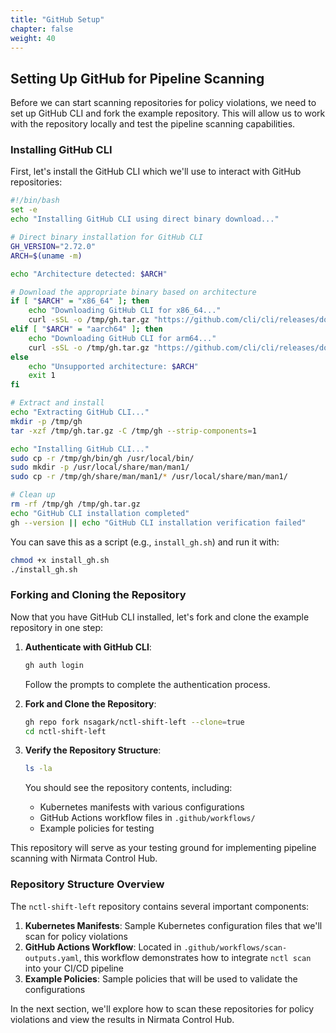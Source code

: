```yaml
---
title: "GitHub Setup" 
chapter: false
weight: 40 
---
```


## Setting Up GitHub for Pipeline Scanning

Before we can start scanning repositories for policy violations, we need to set up GitHub CLI and fork the example repository. This will allow us to work with the repository locally and test the pipeline scanning capabilities.

### Installing GitHub CLI

First, let's install the GitHub CLI which we'll use to interact with GitHub repositories:

```bash
#!/bin/bash
set -e
echo "Installing GitHub CLI using direct binary download..."

# Direct binary installation for GitHub CLI
GH_VERSION="2.72.0"
ARCH=$(uname -m)

echo "Architecture detected: $ARCH"

# Download the appropriate binary based on architecture
if [ "$ARCH" = "x86_64" ]; then
    echo "Downloading GitHub CLI for x86_64..."
    curl -sSL -o /tmp/gh.tar.gz "https://github.com/cli/cli/releases/download/v${GH_VERSION}/gh_${GH_VERSION}_linux_amd64.tar.gz"
elif [ "$ARCH" = "aarch64" ]; then
    echo "Downloading GitHub CLI for arm64..."
    curl -sSL -o /tmp/gh.tar.gz "https://github.com/cli/cli/releases/download/v${GH_VERSION}/gh_${GH_VERSION}_linux_arm64.tar.gz"
else
    echo "Unsupported architecture: $ARCH"
    exit 1
fi

# Extract and install
echo "Extracting GitHub CLI..."
mkdir -p /tmp/gh
tar -xzf /tmp/gh.tar.gz -C /tmp/gh --strip-components=1

echo "Installing GitHub CLI..."
sudo cp -r /tmp/gh/bin/gh /usr/local/bin/
sudo mkdir -p /usr/local/share/man/man1/
sudo cp -r /tmp/gh/share/man/man1/* /usr/local/share/man/man1/

# Clean up
rm -rf /tmp/gh /tmp/gh.tar.gz
echo "GitHub CLI installation completed"
gh --version || echo "GitHub CLI installation verification failed"
```

You can save this as a script (e.g., `install_gh.sh`) and run it with:

```bash
chmod +x install_gh.sh
./install_gh.sh
```

### Forking and Cloning the Repository

Now that you have GitHub CLI installed, let's fork and clone the example repository in one step:

1. **Authenticate with GitHub CLI**:
   ```bash
   gh auth login
   ```
   Follow the prompts to complete the authentication process.

2. **Fork and Clone the Repository**:
   ```bash
   gh repo fork nsagark/nctl-shift-left --clone=true
   cd nctl-shift-left
   ```

3. **Verify the Repository Structure**:
   ```bash
   ls -la
   ```
   
   You should see the repository contents, including:
   - Kubernetes manifests with various configurations
   - GitHub Actions workflow files in `.github/workflows/`
   - Example policies for testing

This repository will serve as your testing ground for implementing pipeline scanning with Nirmata Control Hub.

### Repository Structure Overview

The `nctl-shift-left` repository contains several important components:

1. **Kubernetes Manifests**: Sample Kubernetes configuration files that we'll scan for policy violations
2. **GitHub Actions Workflow**: Located in `.github/workflows/scan-outputs.yaml`, this workflow demonstrates how to integrate `nctl scan` into your CI/CD pipeline
3. **Example Policies**: Sample policies that will be used to validate the configurations

In the next section, we'll explore how to scan these repositories for policy violations and view the results in Nirmata Control Hub.
